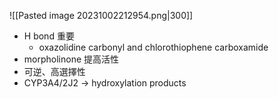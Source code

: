 ![[Pasted image 20231002212954.png|300]]
- H bond 重要
	- oxazolidine carbonyl and chlorothiophene carboxamide
- morpholinone 提高活性
- 可逆、高選擇性
- CYP3A4/2J2 $\rightarrow$ hydroxylation products
